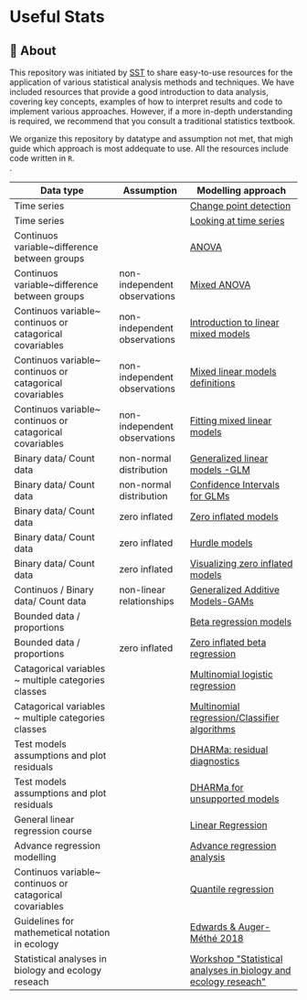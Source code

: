 # Useful Stats

## 📖 **About**

This repository was initiated by [SST](https://github.com/sarahsmithtripp) to share easy-to-use resources for the application of various statistical analysis methods and techniques.  We have included resources that provide a good introduction to data analysis, covering key concepts, examples of how to interpret results and code to implement various approaches. However, if a more in-depth understanding is required, we recommend that you consult a traditional statistics textbook. 

We organize this repository by datatype and assumption not met, that migh guide which approach is most addequate to use. All the resources include code written in `R`.<br>. 

| Data type                                      | Assumption                          | Modelling approach                                                                                                                                            |  
|------------------------------------------------|------------------------------------|----------------------------------------------------------------------------------------------------------------------------------------------------------------|
| Time series                                    |                                    | [Change point detection](https://www.marinedatascience.co/blog/2019/09/28/comparison-of-change-point-detection-methods/#linear-relationship-zx-with-1-break)   |
| Time series                                    |                                    | [Looking at time series ](https://lindeloev.github.io/mcp/articles/packages.html)                                                                              |
| Continuos variable~difference between groups   |                                    | [ANOVA](https://ourcodingclub.github.io/tutorials/anova/)                                                                                                      |
| Continuos variable~difference between groups   | non-independent observations       | [Mixed ANOVA](https://www.datanovia.com/en/lessons/mixed-anova-in-r/ )                                                                                         |
| Continuos variable~ continuos or catagorical covariables | non-independent observations       | [Introduction to linear mixed models](https://ourcodingclub.github.io/tutorials/mixed-models/)                                                       |
| Continuos variable~ continuos or catagorical covariables | non-independent observations       | [Mixed linear models definitions](https://bookdown.org/steve_midway/DAR/random-effects.html)                                                         |
| Continuos variable~ continuos or catagorical covariables | non-independent observations       | [Fitting mixed linear models ](https://cran.r-project.org/web/packages/lme4/vignettes/lmer.pdf)                                                      |
| Binary data/ Count data                                  |   non-normal distribution          | [Generalized linear models -GLM](https://bbolker.github.io/goettingen_2019/notes/glm_basic.html)                                                     |
| Binary data/ Count data                                  |   non-normal distribution          | [Confidence Intervals for GLMs ](https://fromthebottomoftheheap.net/2018/12/10/confidence-intervals-for-glms/)                                       |
| Binary data/ Count data                                  |   zero inflated                    | [Zero inflated models ](https://cran.r-project.org/web/packages/glmmTMB/vignettes/glmmTMB.pdf)                                                       |
| Binary data/ Count data                                  |   zero inflated                    | [Hurdle models](https://m-clark.github.io/models-by-example/hurdle.html)                                                                             |
| Binary data/ Count data                                  |   zero inflated                    | [Visualizing zero inflated models ](https://cran.r-project.org/web/packages/glmmTMB/vignettes/model_evaluation.pdf)                                  |
| Continuos / Binary data/ Count data                      |   non-linear relationships         | [Generalized Additive Models-GAMs](https://noamross.github.io/gams-in-r-course/chapter2)                                                             |
| Bounded data / proportions                               |                                    | [Beta regression models](https://www.andrewheiss.com/blog/2021/11/08/beta-regression-guide/#a-beta-regression)                                       |
| Bounded data / proportions                               |  zero inflated                     | [Zero inflated beta regression](https://github.com/glmmTMB/glmmTMB/issues/507)                                               |
| Catagorical variables ~ multiple categories classes      |                                    | [Multinomial logistic regression](https://www.rdatagen.net/post/2022-09-20-presenting-results-for-multinomial-logistic-regression-a-marginal-approach-using-propensity-scores/)       |
| Catagorical variables ~ multiple categories classes      |                                    | [Multinomial regression/Classifier algorithms](https://jovian.com/pavanmutyala555/modeling-earthquake-damage#C43)       |
| Test models assumptions and plot residuals               |                              | [DHARMa: residual diagnostics](https://cran.r-project.org/web/packages/DHARMa/vignettes/DHARMa.html)      |
| Test models assumptions and plot residuals               |                              | [DHARMa for unsupported models](https://aosmith.rbind.io/2017/12/21/using-dharma-for-residual-checks-of-unsupported-models/)                               |
| General linear regression course                         |                              | [Linear Regression](https://stacyderuiter.github.io/s245-notes-bookdown/) | 
|Advance regression modelling                              |                              |[Advance regression analysis](https://theoreticalecology.github.io/AdvancedRegressionModels/3C-ModelSelection.html)  |
|Continuos variable~ continuos or catagorical covariables  |                              |[Quantile regression](https://drkebede.medium.com/quantile-regression-tutorial-in-r-f2eec72c132b)|
|Guidelines for mathemetical notation in ecology|                                         |[Edwards & Auger-Méthé 2018](https://besjournals.onlinelibrary.wiley.com/doi/full/10.1111/2041-210X.13105)|
|Statistical analyses in biology and ecology reseach|                                         |[Workshop "Statistical analyses in biology and ecology reseach"](https://r.qcbs.ca/workshops/)|
